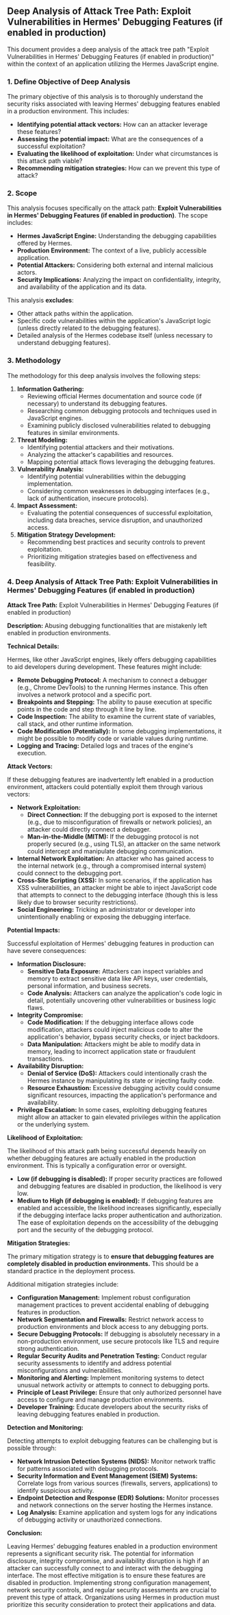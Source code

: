 ## Deep Analysis of Attack Tree Path: Exploit Vulnerabilities in Hermes' Debugging Features (if enabled in production)

This document provides a deep analysis of the attack tree path "Exploit Vulnerabilities in Hermes' Debugging Features (if enabled in production)" within the context of an application utilizing the Hermes JavaScript engine.

### 1. Define Objective of Deep Analysis

The primary objective of this analysis is to thoroughly understand the security risks associated with leaving Hermes' debugging features enabled in a production environment. This includes:

* **Identifying potential attack vectors:** How can an attacker leverage these features?
* **Assessing the potential impact:** What are the consequences of a successful exploitation?
* **Evaluating the likelihood of exploitation:** Under what circumstances is this attack path viable?
* **Recommending mitigation strategies:** How can we prevent this type of attack?

### 2. Scope

This analysis focuses specifically on the attack path: **Exploit Vulnerabilities in Hermes' Debugging Features (if enabled in production)**. The scope includes:

* **Hermes JavaScript Engine:**  Understanding the debugging capabilities offered by Hermes.
* **Production Environment:**  The context of a live, publicly accessible application.
* **Potential Attackers:**  Considering both external and internal malicious actors.
* **Security Implications:**  Analyzing the impact on confidentiality, integrity, and availability of the application and its data.

This analysis **excludes**:

* Other attack paths within the application.
* Specific code vulnerabilities within the application's JavaScript logic (unless directly related to the debugging features).
* Detailed analysis of the Hermes codebase itself (unless necessary to understand debugging features).

### 3. Methodology

The methodology for this deep analysis involves the following steps:

1. **Information Gathering:**
    * Reviewing official Hermes documentation and source code (if necessary) to understand its debugging features.
    * Researching common debugging protocols and techniques used in JavaScript engines.
    * Examining publicly disclosed vulnerabilities related to debugging features in similar environments.
2. **Threat Modeling:**
    * Identifying potential attackers and their motivations.
    * Analyzing the attacker's capabilities and resources.
    * Mapping potential attack flows leveraging the debugging features.
3. **Vulnerability Analysis:**
    * Identifying potential vulnerabilities within the debugging implementation.
    * Considering common weaknesses in debugging interfaces (e.g., lack of authentication, insecure protocols).
4. **Impact Assessment:**
    * Evaluating the potential consequences of successful exploitation, including data breaches, service disruption, and unauthorized access.
5. **Mitigation Strategy Development:**
    * Recommending best practices and security controls to prevent exploitation.
    * Prioritizing mitigation strategies based on effectiveness and feasibility.

### 4. Deep Analysis of Attack Tree Path: Exploit Vulnerabilities in Hermes' Debugging Features (if enabled in production)

**Attack Tree Path:** Exploit Vulnerabilities in Hermes' Debugging Features (if enabled in production)

**Description:** Abusing debugging functionalities that are mistakenly left enabled in production environments.

**Technical Details:**

Hermes, like other JavaScript engines, likely offers debugging capabilities to aid developers during development. These features might include:

* **Remote Debugging Protocol:**  A mechanism to connect a debugger (e.g., Chrome DevTools) to the running Hermes instance. This often involves a network protocol and a specific port.
* **Breakpoints and Stepping:**  The ability to pause execution at specific points in the code and step through it line by line.
* **Code Inspection:**  The ability to examine the current state of variables, call stack, and other runtime information.
* **Code Modification (Potentially):** In some debugging implementations, it might be possible to modify code or variable values during runtime.
* **Logging and Tracing:**  Detailed logs and traces of the engine's execution.

**Attack Vectors:**

If these debugging features are inadvertently left enabled in a production environment, attackers could potentially exploit them through various vectors:

* **Network Exploitation:**
    * **Direct Connection:** If the debugging port is exposed to the internet (e.g., due to misconfiguration of firewalls or network policies), an attacker could directly connect a debugger.
    * **Man-in-the-Middle (MITM):** If the debugging protocol is not properly secured (e.g., using TLS), an attacker on the same network could intercept and manipulate debugging communication.
* **Internal Network Exploitation:** An attacker who has gained access to the internal network (e.g., through a compromised internal system) could connect to the debugging port.
* **Cross-Site Scripting (XSS):** In some scenarios, if the application has XSS vulnerabilities, an attacker might be able to inject JavaScript code that attempts to connect to the debugging interface (though this is less likely due to browser security restrictions).
* **Social Engineering:** Tricking an administrator or developer into unintentionally enabling or exposing the debugging interface.

**Potential Impacts:**

Successful exploitation of Hermes' debugging features in production can have severe consequences:

* **Information Disclosure:**
    * **Sensitive Data Exposure:** Attackers can inspect variables and memory to extract sensitive data like API keys, user credentials, personal information, and business secrets.
    * **Code Analysis:**  Attackers can analyze the application's code logic in detail, potentially uncovering other vulnerabilities or business logic flaws.
* **Integrity Compromise:**
    * **Code Modification:** If the debugging interface allows code modification, attackers could inject malicious code to alter the application's behavior, bypass security checks, or inject backdoors.
    * **Data Manipulation:** Attackers might be able to modify data in memory, leading to incorrect application state or fraudulent transactions.
* **Availability Disruption:**
    * **Denial of Service (DoS):** Attackers could intentionally crash the Hermes instance by manipulating its state or injecting faulty code.
    * **Resource Exhaustion:**  Excessive debugging activity could consume significant resources, impacting the application's performance and availability.
* **Privilege Escalation:** In some cases, exploiting debugging features might allow an attacker to gain elevated privileges within the application or the underlying system.

**Likelihood of Exploitation:**

The likelihood of this attack path being successful depends heavily on whether debugging features are actually enabled in the production environment. This is typically a configuration error or oversight.

* **Low (if debugging is disabled):** If proper security practices are followed and debugging features are disabled in production, the likelihood is very low.
* **Medium to High (if debugging is enabled):** If debugging features are enabled and accessible, the likelihood increases significantly, especially if the debugging interface lacks proper authentication and authorization. The ease of exploitation depends on the accessibility of the debugging port and the security of the debugging protocol.

**Mitigation Strategies:**

The primary mitigation strategy is to **ensure that debugging features are completely disabled in production environments.** This should be a standard practice in the deployment process.

Additional mitigation strategies include:

* **Configuration Management:** Implement robust configuration management practices to prevent accidental enabling of debugging features in production.
* **Network Segmentation and Firewalls:**  Restrict network access to production environments and block access to any debugging ports.
* **Secure Debugging Protocols:** If debugging is absolutely necessary in a non-production environment, use secure protocols like TLS and require strong authentication.
* **Regular Security Audits and Penetration Testing:**  Conduct regular security assessments to identify and address potential misconfigurations and vulnerabilities.
* **Monitoring and Alerting:** Implement monitoring systems to detect unusual network activity or attempts to connect to debugging ports.
* **Principle of Least Privilege:** Ensure that only authorized personnel have access to configure and manage production environments.
* **Developer Training:** Educate developers about the security risks of leaving debugging features enabled in production.

**Detection and Monitoring:**

Detecting attempts to exploit debugging features can be challenging but is possible through:

* **Network Intrusion Detection Systems (NIDS):**  Monitor network traffic for patterns associated with debugging protocols.
* **Security Information and Event Management (SIEM) Systems:**  Correlate logs from various sources (firewalls, servers, applications) to identify suspicious activity.
* **Endpoint Detection and Response (EDR) Solutions:** Monitor processes and network connections on the server hosting the Hermes instance.
* **Log Analysis:**  Examine application and system logs for any indications of debugging activity or unauthorized connections.

**Conclusion:**

Leaving Hermes' debugging features enabled in a production environment represents a significant security risk. The potential for information disclosure, integrity compromise, and availability disruption is high if an attacker can successfully connect to and interact with the debugging interface. The most effective mitigation is to ensure these features are disabled in production. Implementing strong configuration management, network security controls, and regular security assessments are crucial to prevent this type of attack. Organizations using Hermes in production must prioritize this security consideration to protect their applications and data.